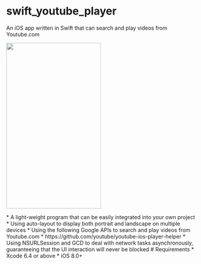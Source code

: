 # swift_youtube_player
An iOS app written in Swift that can search and play videos from Youtube.com
<p>
  <img src="https://github.com/shuuchen/swift_youtube_player/blob/master/swift_youtube_player.gif" height="438" width="250"  />
</p>
* A light-weight program that can be easily integrated into your own project
* Using auto-layout to display both portrait and landscape on multiple devices
* Using the following Google APIs to search and play videos from Youtube.com
 * https://github.com/youtube/youtube-ios-player-helper  
* Using NSURLSession and GCD to deal with network tasks asynchronously, guaranteeing that the UI interaction will never be blocked
# Requirements
* Xcode 6.4 or above
* iOS 8.0+
